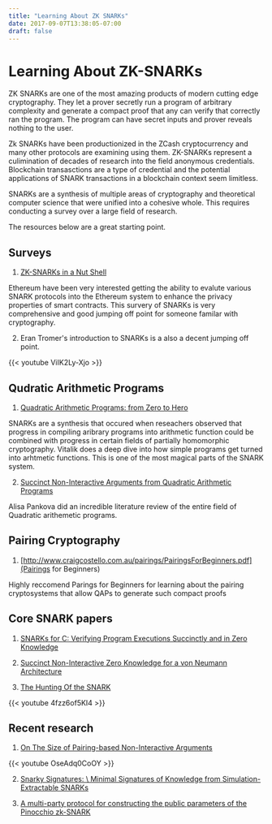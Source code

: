 ```yaml
---
title: "Learning About ZK SNARKs"
date: 2017-09-07T13:38:05-07:00
draft: false
---
```


# Learning About ZK-SNARKs

ZK SNARKs are one of the most amazing products of modern cutting edge cryptography. They let a prover secretly run a program of arbitrary complexity and generate a compact proof that any can verify that correctly ran the program. The program can have secret inputs and prover reveals nothing to the user.

Zk SNARKs have been productionized in the ZCash cryptocurrency and many other protocols are examining using them. ZK-SNARKs represent a culimination of decades of research into the field anonymous credentials. Blockchain transasctions are a type of credential and the potential applications of SNARK transactions in a blockchain context seem limitless.

SNARKs are a synthesis of multiple areas of cryptography and theoretical computer science that were unified into a cohesive whole. This requires conducting a survey over a large field of research.

The resources below are a great starting point.

## Surveys


1. [ZK-SNARKs in a Nut Shell](https://blog.ethereum.org/2016/12/05/zksnarks-in-a-nutshell/)


Ethereum have been very interested getting the ability to evalute various SNARK protocols into the Ethereum system to enhance the privacy properties of smart contracts. This survery of SNARKs is very comprehensive and good jumping off point for someone familar with cryptography.


2. Eran Tromer's introduction to SNARKs is a also a decent jumping off point.

{{< youtube ViIK2Ly-Xjo >}}


## Qudratic Arithmetic Programs
1. [Quadratic Arithmetic Programs: from Zero to Hero](https://medium.com/@VitalikButerin/quadratic-arithmetic-programs-from-zero-to-hero-f6d558cea649)

SNARKs are a synthesis that occured when reseachers observed that progress in compiling aribrary programs into arithmetic function could be combined with progress in certain fields of partially homomorphic cryptography. Vitalik does a deep dive into how simple programs get turned into arhtmetic functions. This is one of the most magical parts of the SNARK system.

2. [Succinct Non-Interactive Arguments from Quadratic Arithmetic Programs](https://courses.cs.ut.ee/MTAT.07.022/2013_fall/uploads/Main/alisa-report)

Alisa Pankova did an incredible literature review of the entire field of Quadratic arithemetic programs.

## Pairing Cryptography

1. [http://www.craigcostello.com.au/pairings/PairingsForBeginners.pdf](Pairings for Beginners)

Highly reccomend Parings for Beginners for learning about the pairing cryptosystems that allow QAPs to generate such compact proofs

## Core SNARK papers

1. [SNARKs for C: Verifying Program Executions Succinctly and in Zero Knowledge](https://eprint.iacr.org/2013/507.pdf)

2. [Succinct Non-Interactive Zero Knowledge for a von Neumann Architecture](https://eprint.iacr.org/2013/879.pdf)

3. [The Hunting Of the SNARK](https://eprint.iacr.org/2014/580.pdf)


{{< youtube 4fzz6of5KI4 >}}

## Recent research

1. [On The Size of Pairing-based Non-Interactive Arguments](https://eprint.iacr.org/2016/260)


{{< youtube OseAdq0CoOY >}}

2. [Snarky Signatures: \\ Minimal Signatures of Knowledge from Simulation-Extractable SNARKs](https://eprint.iacr.org/2017/540)

3. [A multi-party protocol for constructing the public parameters of the Pinocchio zk-SNARK](https://eprint.iacr.org/2017/540)